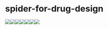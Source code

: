 # spider-for-drug-design
<img src="https://img.shields.io/badge/license-GNU-blue.svg"/><img src="https://img.shields.io/badge/python-3.7-green"/><img src="https://img.shields.io/badge/pandas-1.3.5-green"/><img src="https://img.shields.io/badge/selenium-3.141.0-green"/><img src="https://img.shields.io/badge/scikit--learn-1.0.2-green"/><img src="https://img.shields.io/badge/deepchem-2.6.1-green"/><img src="https://img.shields.io/badge/rdkit-2020.09-green"/>

